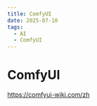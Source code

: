 ```yaml
---
title: ComfyUI
date: 2025-07-10
tags:
  - AI
  - ComfyUI
---
```


# ComfyUI

https://comfyui-wiki.com/zh
